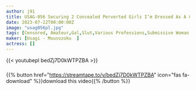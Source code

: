 ```yaml
---
author: j91
title: USAG-056 Securing 2 Concealed Perverted Girls I’m Dressed As A Cool Girl, But I’m A Ma Ko Who Only Has Erotic Delusions Every Day-Pocket Thrust Kosoona Calligraphy Master Slut Maina / Tsundere Yankee Is I’m Sorry Iki Continuous Call Onaho M Woman Momo
date: 2023-07-22T00:00:00Z
image: "usag056pl.jpg"
tags: [Censored, Amateur,Gal,Slut,Various Professions,Submissive Woman	]
maker: [Usagi - Mousozoku  ]
actress: []
---
```



{{< youtubepl bedZj7D0kWTPZBA >}}
###

{{% button href="https://streamtape.to/v/bedZj7D0kWTPZBA" icon="fas fa-download" %}}download this video{{% /button %}}
